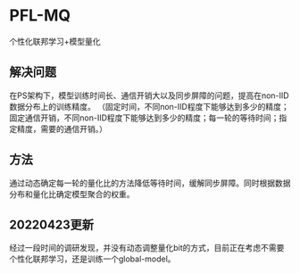 # PFL-MQ

个性化联邦学习+模型量化

## 解决问题

在PS架构下，模型训练时间长、通信开销大以及同步屏障的问题，提高在non-IID数据分布上的训练精度。 （固定时间，不同non-IID程度下能够达到多少的精度；固定通信开销，不同non-IID程度下能够达到多少的精度；每一轮的等待时间；指定精度，需要的通信开销。）

## 方法

通过动态确定每一轮的量化比的方法降低等待时间，缓解同步屏障。同时根据数据分布和量化比确定模型聚合的权重。


## 20220423更新
经过一段时间的调研发现，并没有动态调整量化bit的方式，目前正在考虑不需要个性化联邦学习，还是训练一个global-model。
